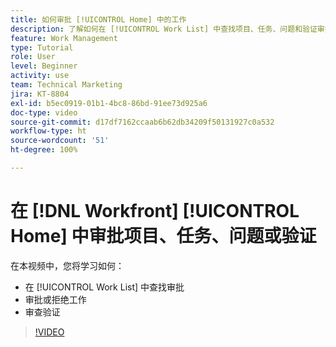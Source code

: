 ```yaml
---
title: 如何审批 [!UICONTROL Home] 中的工作
description: 了解如何在 [!UICONTROL Work List] 中查找项目、任务、问题和验证审批请求，然后在  [!DNL  Workfront] 中审批或拒绝该工作。
feature: Work Management
type: Tutorial
role: User
level: Beginner
activity: use
team: Technical Marketing
jira: KT-8804
exl-id: b5ec0919-01b1-4bc8-86bd-91ee73d925a6
doc-type: video
source-git-commit: d17df7162ccaab6b62db34209f50131927c0a532
workflow-type: ht
source-wordcount: '51'
ht-degree: 100%

---
```


# 在 [!DNL Workfront] [!UICONTROL Home] 中审批项目、任务、问题或验证

在本视频中，您将学习如何：

* 在 [!UICONTROL Work List] 中查找审批
* 审批或拒绝工作
* 审查验证

>[!VIDEO](https://video.tv.adobe.com/v/335105/?quality=12&learn=on&enablevpops)

<!---
learn more URLs
--->
